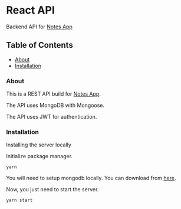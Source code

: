 # React API
Backend API for [Notes App](https://github.com/thecallum/react-notes)

## Table of Contents
* [About](#About)
* [Installation](#Installation)

### About 
This is a REST API build for [Notes App](https://github.com/thecallum/react-notes). 

The API uses MongoDB with Mongoose.

The API uses JWT for authentication.


### Installation
Installing the server locally

Initialize package manager.
```
yarn
```

You will need to setup mongodb locally. You can download from [here](https://www.mongodb.com/download-center/community).

Now, you just need to start the server.
```
yarn start
```
